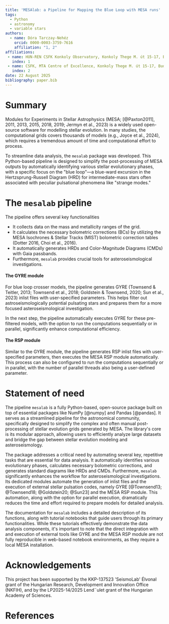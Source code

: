```yaml
---
title: 'MESAlab: a Pipeline for Mapping the Blue Loop with MESA runs'
tags:
  - Python
  - astronomy
  - variable stars
authors:
  - name: Dóra Tarczay-Nehéz
    orcid: 0000-0003-3759-7616
    affiliation: "1, 2"
affiliations:
 - name: HUN-REN CSFK Konkoly Observatory, Konkoly Thege M. út 15-17, Budapest, 1121, Hungary
   index: 1
 - name: CSFK, MTA Centre of Excellence, Konkoly Thege M. út 15-17, Budapest, 1121, Hungary
   index: 2
date: 22 August 2025
bibliography: paper.bib
---
```


# Summary 
Modules for Experiments in Stellar Astrophysics (MESA; [@Paxton2011], 2011, 2013, 2015, 2018, 2019; Jermyn et al., 2023) is a widely used open-source software for modelling stellar evolution. In many studies, the computational grids covers thousands of models (e.g., Joyce et al., 2024), which requires a tremendous amount of time and computational effort to process.

To streamline data analysis, the `mesalab` package was developed. This Python-based pipeline is designed to simplify the post-processing of MESA outputs by automatically identifying various stellar evolutionary phases, with a specific focus on the "blue loop"—a blue-ward excursion in the Hertzsprung-Russell Diagram (HRD) for intermediate-mass stars often associated with peculiar pulsational phenomena like "strange modes."

# The `mesalab` pipeline

The pipeline offers several key functionalities

- It collects data on the mass and metallicity ranges of the grid.
- It calculates the necessary bolometric corrections (BCs) by utilizing the MESA Isochrones & Stellar Tracks (MIST) bolometric correction tables (Dotter 2016, Choi et al., 2016).
- It automatically generates HRDs and Color-Magnitude Diagrams (CMDs) with Gaia passbands.
- Furthermore, `mesalab` provides crucial tools for asteroseismological investigations.

#### The GYRE module

For blue loop crosser models, the pipeline generates GYRE (Townsend & Teitler, 2013; Townsend et al., 2018; Goldstein & Townsend, 2020; Sun et al., 2023) inlist files with user-specified parameters. This helps filter out astroseismologically potential pulsating stars and prepares them for a more focused asteroseismological investigation. 

In the next step, the pipeline automatically executes GYRE for these pre-filtered models, with the option to run the computations sequentially or in parallel, significantly enhance computational efficiency.

#### The RSP module

Similar to the GYRE module, the pipeline generates RSP inlist files with user-specified parameters, then executes the MESA RSP module automatically. This process can also be configured to run the computations sequentially or in parallel, with the number of parallel threads also being a user-defined parameter.

# Statement of need
The pipeline `mesalab` is a fully Python-based, open-source package built on top of essential packages like NumPy [@numpy] and Pandas [@pandas]. It serves as a streamlined pipeline for the astronomical community, specifically designed to simplify the complex and often manual post-processing of stellar evolution grids generated by MESA. The library's core is its modular approach, allowing users to efficiently analyze large datasets and bridge the gap between stellar evolution modeling and asteroseismology.

The package addresses a critical need by automating several key, repetitive tasks that are essential for data analysis. It automatically identifies various evolutionary phases, calculates necessary bolometric corrections, and generates standard diagrams like HRDs and CMDs. Furthermore, `mesalab` significantly enhances the workflow for asteroseismological investigations. Its dedicated modules automate the generation of inlist files and the execution of external stellar pulsation codes, namely GYRE [@Townsend13; @Townsend18; @Goldstein20; @Sun23] and the MESA RSP module. This automation, along with the option for parallel execution, dramatically reduces the time and effort required to prepare models for detailed analysis.

The documentation for `mesalab` includes a detailed description of its functions, along with tutorial notebooks that guide users through its primary functionalities. While these tutorials effectively demonstrate the data analysis components, it's important to note that the direct integration with and execution of external tools like GYRE and the MESA RSP module are not fully reproducible in web-based notebook environments, as they require a local MESA installation.



# Acknowledgements
This project has been supported by the KKP-137523 'SeismoLab' Élvonal grant of the Hungarian Research, Development and Innovation Office (NKFIH), and by the LP2025-14/2025 Lend¨ulet grant of the Hungarian Academy of Sciences.

# References

